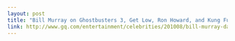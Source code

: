 ```yaml
---
layout: post
title: "Bill Murray on Ghostbusters 3, Get Low, Ron Howard, and Kung Fu Hustle: Celebrities: GQ"
link: http://www.gq.com/entertainment/celebrities/201008/bill-murray-dan-fierman-gq-interview?currentPage=all
---
```

